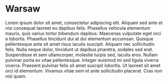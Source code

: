 # Warsaw
Lorem ipsum dolor sit amet, consectetur adipiscing elit. Aliquam sed ante et nisi consequat laoreet eu dapibus felis.
Phasellus vehicula elementum mauris, quis varius tortor bibendum dapibus. Maecenas vulputate eget orci a lobortis.
Phasellus tincidunt dui at dui elementum accumsan. Quisque pellentesque ante sit amet risus iaculis suscipit. Aliquam nec sollicitudin felis. 
Nulla neque dolor, tincidunt ut dapibus pharetra, sodales sed erat. Suspendisse et sem ullamcorper, molestie turpis sed, iaculis eros. Nullam pulvinar porta ex vitae pellentesque.
Integer euismod mi sed ligula viverra viverra. Praesent pulvinar felis sit amet suscipit lobortis.
Ut laoreet sit amet orci id elementum. Vivamus vitae sem et ante sollicitudin placerat. Cras non nisl quam. 